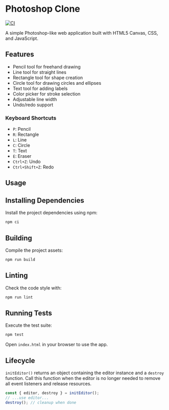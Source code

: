 # Photoshop Clone

[![CI](https://github.com/OWNER/REPO/actions/workflows/ci.yml/badge.svg?branch=main)](https://github.com/OWNER/REPO/actions/workflows/ci.yml)

A simple Photoshop-like web application built with HTML5 Canvas, CSS, and JavaScript.

## Features

- Pencil tool for freehand drawing
- Line tool for straight lines
- Rectangle tool for shape creation
- Circle tool for drawing circles and ellipses
- Text tool for adding labels
- Color picker for stroke selection
- Adjustable line width
- Undo/redo support

### Keyboard Shortcuts

- `P`: Pencil
- `R`: Rectangle
- `L`: Line
- `C`: Circle
- `T`: Text
- `E`: Eraser
- `Ctrl+Z`: Undo
- `Ctrl+Shift+Z`: Redo


## Usage


## Installing Dependencies

Install the project dependencies using npm:

```bash
npm ci
```

## Building

Compile the project assets:

```bash
npm run build
```

## Linting

Check the code style with:

```bash
npm run lint
```

## Running Tests

Execute the test suite:

```bash
npm test
```

Open `index.html` in your browser to use the app.

## Lifecycle

`initEditor()` returns an object containing the editor instance and a `destroy` function.
Call this function when the editor is no longer needed to remove all event listeners and release resources.

```ts
const { editor, destroy } = initEditor();
// ...use editor...
destroy(); // cleanup when done
```

